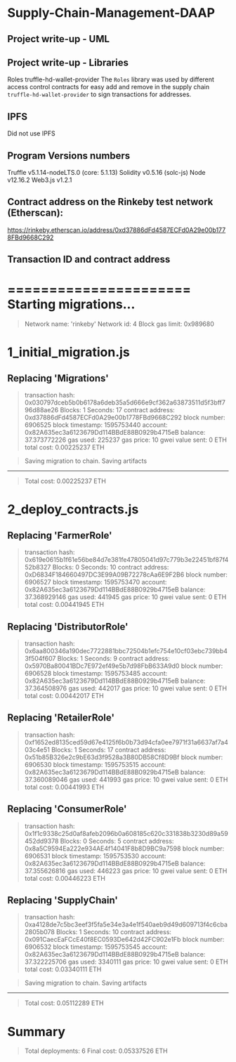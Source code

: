 # Supply-Chain-Management-DAAP

## Project write-up - UML


## Project write-up - Libraries
Roles 
truffle-hd-wallet-provider
The `Roles` library was used by different access control contracts for easy add and remove in the supply chain 
`truffle-hd-wallet-provider` to sign transactions for addresses.

## IPFS
Did not use IPFS

## Program Versions numbers
Truffle v5.1.14-nodeLTS.0 (core: 5.1.13)
Solidity v0.5.16 (solc-js)
Node v12.16.2
Web3.js v1.2.1 

## Contract address on the Rinkeby test network (Etherscan):
https://rinkeby.etherscan.io/address/0xd37886dFd4587ECFd0A29e00b1778FBd9668C292

## Transaction ID and contract address

======================
Starting migrations...
======================
> Network name:    'rinkeby'
> Network id:      4
> Block gas limit: 0x989680


1_initial_migration.js
======================

   Replacing 'Migrations'
   ----------------------
   > transaction hash:    0x030797dceb5b0b6178a6deb35a5d666e9cf362a63873511d5f3bff796d88ae26
   > Blocks: 1            Seconds: 17
   > contract address:    0xd37886dFd4587ECFd0A29e00b1778FBd9668C292
   > block number:        6906525
   > block timestamp:     1595753440
   > account:             0x82A635ec3a6123679Dd114BBdE88B0929b4715eB
   > balance:             37.373772226
   > gas used:            225237
   > gas price:           10 gwei
   > value sent:          0 ETH
   > total cost:          0.00225237 ETH


   > Saving migration to chain.
   > Saving artifacts
   -------------------------------------
   > Total cost:          0.00225237 ETH


2_deploy_contracts.js
=====================

   Replacing 'FarmerRole'
   ----------------------
   > transaction hash:    0x619e0615b1f61e56be84d7e381fe47805041d97c779b3e22451bf87f452b8327
   > Blocks: 0            Seconds: 10
   > contract address:    0xD6834F184660497DC3E99A09B72278cAa6E9F2B6
   > block number:        6906527
   > block timestamp:     1595753470
   > account:             0x82A635ec3a6123679Dd114BBdE88B0929b4715eB
   > balance:             37.368929146
   > gas used:            441945
   > gas price:           10 gwei
   > value sent:          0 ETH
   > total cost:          0.00441945 ETH


   Replacing 'DistributorRole'
   ---------------------------
   > transaction hash:    0x6aa800346a190dec7722881bbc72504b1efc754e10cf03ebc739bb43f504f607
   > Blocks: 1            Seconds: 9
   > contract address:    0x5970Ba80041BDc7E972ef49e5b7d98FbB633A9d0
   > block number:        6906528
   > block timestamp:     1595753485
   > account:             0x82A635ec3a6123679Dd114BBdE88B0929b4715eB
   > balance:             37.364508976
   > gas used:            442017
   > gas price:           10 gwei
   > value sent:          0 ETH
   > total cost:          0.00442017 ETH


   Replacing 'RetailerRole'
   ------------------------
   > transaction hash:    0xf1652ed8135ced59d67e4125f6b0b73d94cfa0ee7971f31a6637af7a403c4e51
   > Blocks: 1            Seconds: 17
   > contract address:    0x51b85B326e2c9bE63d3f9528a3B80DB58Cf8D9Bf
   > block number:        6906530
   > block timestamp:     1595753515
   > account:             0x82A635ec3a6123679Dd114BBdE88B0929b4715eB
   > balance:             37.360089046
   > gas used:            441993
   > gas price:           10 gwei
   > value sent:          0 ETH
   > total cost:          0.00441993 ETH


   Replacing 'ConsumerRole'
   ------------------------
   > transaction hash:    0x1f1c9338c25d0af8afeb2096b0a608185c620c331838b3230d89a59452dd9378
   > Blocks: 0            Seconds: 5
   > contract address:    0x8a5C9594Ea222e934AE4f14041F8b8D9BC9a7598
   > block number:        6906531
   > block timestamp:     1595753530
   > account:             0x82A635ec3a6123679Dd114BBdE88B0929b4715eB
   > balance:             37.355626816
   > gas used:            446223
   > gas price:           10 gwei
   > value sent:          0 ETH
   > total cost:          0.00446223 ETH


   Replacing 'SupplyChain'
   -----------------------
   > transaction hash:    0xa4128de7c5bc3eef3f5fa5e34e3a4e1f540aeb9d49d609713f4c6cba2805b078
   > Blocks: 1            Seconds: 10
   > contract address:    0x091CaecEaFCcE40f8EC0593De642d42FC902e1Fb
   > block number:        6906532
   > block timestamp:     1595753545
   > account:             0x82A635ec3a6123679Dd114BBdE88B0929b4715eB
   > balance:             37.322225706
   > gas used:            3340111
   > gas price:           10 gwei
   > value sent:          0 ETH
   > total cost:          0.03340111 ETH


   > Saving migration to chain.
   > Saving artifacts
   -------------------------------------
   > Total cost:          0.05112289 ETH


Summary
=======
> Total deployments:   6
> Final cost:          0.05337526 ETH

